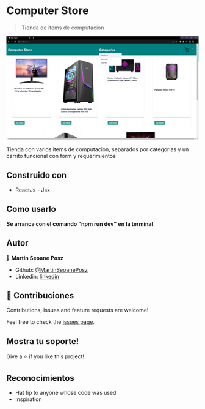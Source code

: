 # Computer Store

> Tienda de items de computacion

![](./src/assets/computer-store.png)

Tienda con varios items de computacion, separados por categorias y un carrito funcional con form y requerimientos

## Construido con

- ReactJs - Jsx



## Como usarlo

**Se arranca con el comando "npm run dev" en la terminal**


## Autor

👤 **Martin Seoane Posz**

- Github: [@MartinSeoanePosz](https://github.com/MartinSeoanePosz)
- Linkedin: [linkedin](https://www.linkedin.com/in/martin-seoane-posz/)


## 🤝 Contribuciones

Contributions, issues and feature requests are welcome!

Feel free to check the [issues page](issues/).

## Mostra tu soporte!

Give a ⭐️ if you like this project!

## Reconocimientos

- Hat tip to anyone whose code was used
- Inspiration

